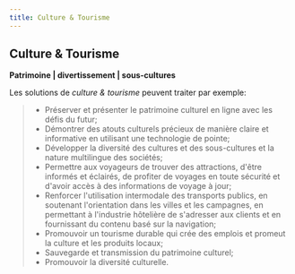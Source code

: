 ```yaml
---
title: Culture & Tourisme
---
```


## Culture & Tourisme  
**Patrimoine | divertissement | sous-cultures**  

Les solutions de *culture & tourisme* peuvent traiter par exemple:  
> - Préserver et présenter le patrimoine culturel en ligne avec les défis du futur;  
> - Démontrer des atouts culturels précieux de manière claire et informative en utilisant une technologie de pointe;  
> - Développer la diversité des cultures et des sous-cultures et la nature multilingue des sociétés;  
> - Permettre aux voyageurs de trouver des attractions, d'être informés et éclairés, de profiter de voyages en toute sécurité et d'avoir accès à des informations de voyage à jour;  
> - Renforcer l'utilisation intermodale des transports publics, en soutenant l'orientation dans les villes et les campagnes, en permettant à l'industrie hôtelière de s'adresser aux clients et en fournissant du contenu basé sur la navigation;  
> - Promouvoir un tourisme durable qui crée des emplois et promeut la culture et les produits locaux;  
> - Sauvegarde et transmission du patrimoine culturel;  
> - Promouvoir la diversité culturelle.